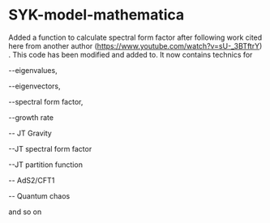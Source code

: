 # SYK-model-mathematica
Added a function to calculate spectral form factor after following work cited here from 
another author (https://www.youtube.com/watch?v=sU-_3BTftrY) .  This code has been modified and added to.
It now contains technics for 

--eigenvalues,

--eigenvectors,

--spectral form factor, 

--growth rate 

-- JT Gravity

--JT spectral form factor

--JT partition function

-- AdS2/CFT1

-- Quantum chaos

and so on
